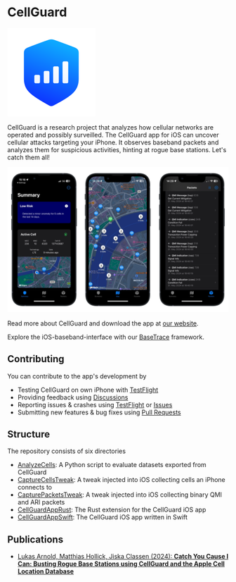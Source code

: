 # CellGuard

<img src="CellGuardAppSwift/Icons/CellGuard.svg" alt="CellGuard Logo" width="200">

CellGuard is a research project that analyzes how cellular networks are operated and possibly surveilled. 
The CellGuard app for iOS can uncover cellular attacks targeting your iPhone. 
It observes baseband packets and analyzes them for suspicious activities, hinting at rogue base stations. 
Let's catch them all!

<img src="CellGuardAppSwift/Icons/README-Screenshots.webp" alt="CellGuard Screenshots" width="830">

Read more about CellGuard and download the app at [our website](https://cellguard.seemoo.de).

Explore the iOS-baseband-interface with our [BaseTrace](https://github.com/seemoo-lab/BaseTrace) framework.

## Contributing

You can contribute to the app's development by 
* Testing CellGuard on own iPhone with [TestFlight](https://cellguard.seemoo.de/docs/install/)
* Providing feedback using [Discussions](https://github.com/seemoo-lab/CellGuard/discussions)
* Reporting issues & crashes using [TestFlight](https://cellguard.seemoo.de/docs/report-issues/) or [Issues](https://github.com/seemoo-lab/CellGuard)
* Submitting new features & bug fixes using [Pull Requests](https://github.com/seemoo-lab/CellGuard/pulls)

## Structure

The repository consists of six directories
- [AnalyzeCells](./AnalyzeCells): A Python script to evaluate datasets exported from CellGuard
- [CaptureCellsTweak](./CaptureCellsTweak): A tweak injected into iOS collecting cells an iPhone connects to
- [CapturePacketsTweak](./CapturePacketsTweak): A tweak injected into iOS collecting binary QMI and ARI packets
- [CellGuardAppRust](./CellGuardAppRust): The Rust extension for the CellGuard iOS app
- [CellGuardAppSwift](./CellGuardAppSwift): The CellGuard iOS app written in Swift

## Publications

- [Lukas Arnold, Matthias Hollick, Jiska Classen (2024): **Catch You Cause I Can: Busting Rogue Base Stations using CellGuard and the Apple Cell Location Database**](https://doi.org/10.1145/3678890.3678898)
